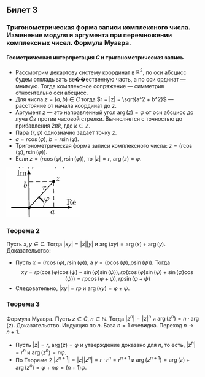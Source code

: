 ## Билет 3

### Тригонометрическая форма записи комплексного числа. Изменение модуля и аргумента при перемножении комплексных чисел. Формула Муавра.

#### Геометрическая интерпретация $C$ и тригонометрическая запись

- Рассмотрим декартову систему координат в $\mathbb{R}^2$, по оси абсцисс будем откладывать ве��ественную часть, а по оси ординат — мнимую. Тогда комплексное сопряжение — симметрия относительно оси абсцисс.
- Для числа $z = (a,b) \in C$ тогда $r = |z| = \sqrt{a^2 + b^2}$ — расстояние от начала координат до $z$.
- Аргумент $z$ — это направленный угол $\arg(z) = \varphi$ от оси абсцисс до луча $Oz$ против часовой стрелки. Вычисляется с точностью до прибавления $2\pi k$, где $k \in \mathbb{Z}$.
- Пара $(r,\varphi)$ однозначно задает точку $z$.
- $a = r \cos(\varphi)$, $b = r \sin(\varphi)$.
- Тригонометрическая форма записи комплексного числа: $z = (r \cos(\varphi), r \sin(\varphi))$.
- Если $z = (r \cos(\varphi), r \sin(\varphi))$, то $|z| = r$, $\arg(z) = \varphi$.

![triga](trigan.png)

### Теорема 2
Пусть $x,y \in C$. Тогда $|xy| = |x||y|$ и $\arg(xy) = \arg(x) + \arg(y)$.
Доказательство:
- Пусть $x = (r \cos(\varphi), r \sin(\varphi))$, а $y = (p \cos(\psi), p \sin(\psi))$. Тогда
$$
xy = rp(\cos(\varphi)\cos(\psi) - \sin(\varphi)\sin(\psi)), rp(\cos(\varphi)\sin(\psi) + \sin(\varphi)\cos(\psi)) = rp \cos(\varphi + \psi), rp \sin(\varphi + \psi)
$$
- Следовательно, $|xy| = rp$ и $\arg(xy) = \varphi + \psi$.

### Теорема 3
Формула Муавра. Пусть $z \in C$, $n \in \mathbb{N}$. Тогда $|z^n| = |z|^n$ и $\arg(z^n) = n \cdot \arg(z)$.
Доказательство. Индукция по $n$. База $n = 1$ очевидна.
Переход $n \to n+1$.
- Пусть $|z| = r$, $\arg(z) = \varphi$ и утверждение доказано для $n$, то есть, $|z^n| = r^n$ и $\arg(z^n) = n\varphi$.
- По Теореме 2 $|z^{n+1}| = |z||z^n| = r \cdot r^n = r^{n+1}$ и $\arg(z^{n+1}) = \arg(z) + \arg(z^n) = \varphi + n\varphi = (n + 1)\varphi$.